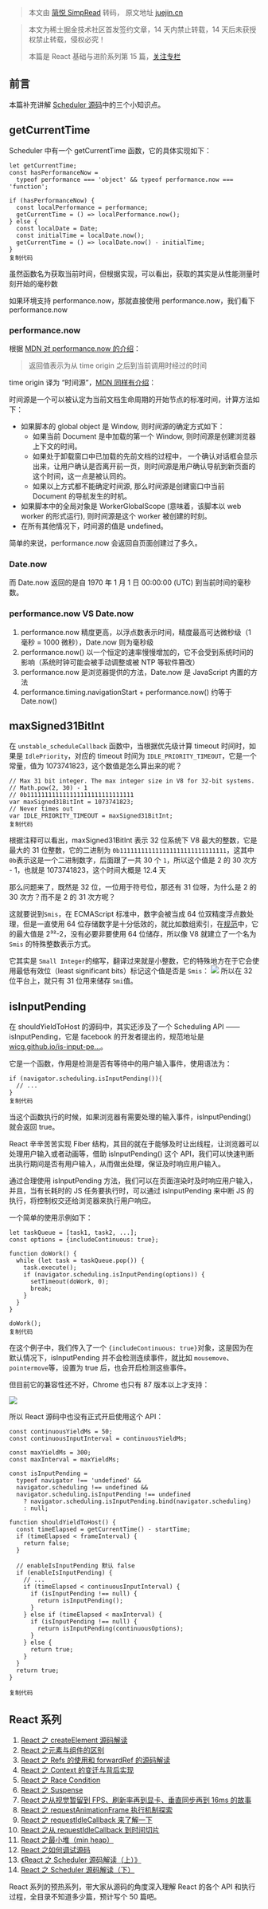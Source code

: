 > 本文由 [简悦 SimpRead](http://ksria.com/simpread/) 转码， 原文地址 [juejin.cn](https://juejin.cn/post/7171633315336683528)

> 本文为稀土掘金技术社区首发签约文章，14 天内禁止转载，14 天后未获授权禁止转载，侵权必究！
> 
> 本篇是 React 基础与进阶系列第 15 篇，[关注专栏](https://juejin.cn/column/7142674773930147853 "https://juejin.cn/column/7142674773930147853")

前言
--

本篇补充讲解 [Scheduler 源码](https://link.juejin.cn?target=https%3A%2F%2Fgithub.com%2Ffacebook%2Freact%2Fblob%2Fmain%2Fpackages%2Fscheduler%2Fsrc%2Fforks%2FScheduler.js "https://github.com/facebook/react/blob/main/packages/scheduler/src/forks/Scheduler.js")中的三个小知识点。

getCurrentTime
--------------

Scheduler 中有一个 getCurrentTime 函数，它的具体实现如下：

```
let getCurrentTime;
const hasPerformanceNow =
  typeof performance === 'object' && typeof performance.now === 'function';

if (hasPerformanceNow) {
  const localPerformance = performance;
  getCurrentTime = () => localPerformance.now();
} else {
  const localDate = Date;
  const initialTime = localDate.now();
  getCurrentTime = () => localDate.now() - initialTime;
}
复制代码
```

虽然函数名为获取当前时间，但根据实现，可以看出，获取的其实是从性能测量时刻开始的毫秒数

如果环境支持 performance.now，那就直接使用 performance.now，我们看下 performance.now

### performance.now

根据 [MDN 对 performance.now 的介绍](https://link.juejin.cn?target=https%3A%2F%2Fdeveloper.mozilla.org%2Fzh-CN%2Fdocs%2FWeb%2FAPI%2FPerformance%2Fnow "https://developer.mozilla.org/zh-CN/docs/Web/API/Performance/now")：

> 返回值表示为从 time origin 之后到当前调用时经过的时间

time origin 译为 “时间源”，[MDN 同样有介绍](https://link.juejin.cn?target=https%3A%2F%2Fdeveloper.mozilla.org%2Fzh-CN%2Fdocs%2FWeb%2FAPI%2FDOMHighResTimeStamp%23the_time_origin "https://developer.mozilla.org/zh-CN/docs/Web/API/DOMHighResTimeStamp#the_time_origin")：

时间源是一个可以被认定为当前文档生命周期的开始节点的标准时间，计算方法如下：

*   如果脚本的 global object 是 Window, 则时间源的确定方式如下：
    *   如果当前 Document 是中加载的第一个 Window, 则时间源是创建浏览器上下文的时间。
    *   如果处于卸载窗口中已加载的先前文档的过程中， 一个确认对话框会显示出来，让用户确认是否离开前一页，则时间源是用户确认导航到新页面的这个时间，这一点是被认同的。
    *   如果以上方式都不能确定时间源, 那么时间源是创建窗口中当前 Document 的导航发生的时机。
*   如果脚本中的全局对象是 WorkerGlobalScope (意味着，该脚本以 web worker 的形式运行), 则时间源是这个 worker 被创建的时刻。
*   在所有其他情况下，时间源的值是 undefined。

简单的来说，performance.now 会返回自页面创建过了多久。

### Date.now

而 Date.now 返回的是自 1970 年 1 月 1 日 00:00:00 (UTC) 到当前时间的毫秒数。

### performance.now VS Date.now

1.  performance.now 精度更高，以浮点数表示时间，精度最高可达微秒级（1 毫秒 = 1000 微秒），Date.now 则为毫秒级
2.  performance.now() 以一个恒定的速率慢慢增加的，它不会受到系统时间的影响（系统时钟可能会被手动调整或被 NTP 等软件篡改）
3.  performance.now 是浏览器提供的方法，Date.now 是 JavaScript 内置的方法
4.  performance.timing.navigationStart + performance.now() 约等于 Date.now()

maxSigned31BitInt
-----------------

在 `unstable_scheduleCallback` 函数中，当根据优先级计算 timeout 时间时，如果是 `IdlePriority`，对应的 timeout 时间为 `IDLE_PRIORITY_TIMEOUT`，它是一个常量，值为 1073741823，这个数值是怎么算出来的呢？

```
// Max 31 bit integer. The max integer size in V8 for 32-bit systems.
// Math.pow(2, 30) - 1
// 0b111111111111111111111111111111
var maxSigned31BitInt = 1073741823;
// Never times out
var IDLE_PRIORITY_TIMEOUT = maxSigned31BitInt;
复制代码
```

根据注释可以看出，maxSigned31BitInt 表示 32 位系统下 V8 最大的整数，它是最大的 31 位整数，它的二进制为 `0b111111111111111111111111111111`，这其中 `0b`表示这是一个二进制数字，后面跟了一共 30 个 `1`，所以这个值是 2 的 30 次方 - 1，也就是 1073741823，这个时间大概是 12.4 天

那么问题来了，既然是 32 位，一位用于符号位，那还有 31 位呀，为什么是 2 的 30 次方？而不是 2 的 31 次方呢？

这就要说到`Smis`，在 ECMAScript 标准中，数字会被当成 64 位双精度浮点数处理，但是一直使用 64 位存储数字是十分低效的，就比如数组索引，在[规范](https://link.juejin.cn?target=https%3A%2F%2Ftc39.es%2Fecma262%2F%23array-index "https://tc39.es/ecma262/#array-index")中，它的最大值是 2³²-2，没有必要非要使用 64 位储存，所以像 V8 就建立了一个名为 `Smis` 的特殊整数表示方式。

它其实是 `Small Integer`的缩写，翻译过来就是小整数，它的特殊地方在于它会使用最低有效位（least significant bits）标记这个值是否是 `Smis`： ![](https://p3-juejin.byteimg.com/tos-cn-i-k3u1fbpfcp/317e39c4ace34267af97ae52a32a89e2~tplv-k3u1fbpfcp-zoom-in-crop-mark:4536:0:0:0.awebp) 所以在 32 位平台上，就只有 31 位用来储存 `Smi`值。

isInputPending
--------------

在 shouldYieldToHost 的源码中，其实还涉及了一个 Scheduling API —— isInputPending，它是 facebook 的开发者提出的，规范地址是 [wicg.github.io/is-input-pe…](https://link.juejin.cn?target=https%3A%2F%2Fwicg.github.io%2Fis-input-pending%2F "https://wicg.github.io/is-input-pending/")。

它是一个函数，作用是检测是否有等待中的用户输入事件，使用语法为：

```
if (navigator.scheduling.isInputPending()){
  // ...
}
复制代码
```

当这个函数执行的时候，如果浏览器有需要处理的输入事件，isInputPending() 就会返回 true。

React 辛辛苦苦实现 Fiber 结构，其目的就在于能够及时让出线程，让浏览器可以处理用户输入或者动画等，借助 isInputPending() 这个 API，我们可以快速判断出执行期间是否有用户输入，从而做出处理，保证及时响应用户输入。

通过合理使用 isInputPending 方法，我们可以在页面渲染时及时响应用户输入，并且，当有长耗时的 JS 任务要执行时，可以通过 isInputPending 来中断 JS 的执行，将控制权交还给浏览器来执行用户响应。

一个简单的使用示例如下：

```
let taskQueue = [task1, task2, ...];
const options = {includeContinuous: true};

function doWork() {
  while (let task = taskQueue.pop()) {
    task.execute();
    if (navigator.scheduling.isInputPending(options)) {
      setTimeout(doWork, 0);
      break;
    }
  }
}

doWork();
复制代码
```

在这个例子中，我们传入了一个 `{includeContinuous: true}`对象，这是因为在默认情况下，isInputPending 并不会检测连续事件，就比如 `mousemove`、`pointermove`等，设置为 true 后，也会开启检测这些事件。

但目前它的兼容性还不好，Chrome 也只有 87 版本以上才支持：

![](https://p3-juejin.byteimg.com/tos-cn-i-k3u1fbpfcp/6e4175b78faa4e5cb88cf16a7b807018~tplv-k3u1fbpfcp-zoom-in-crop-mark:4536:0:0:0.awebp)

所以 React 源码中也没有正式开启使用这个 API：

```
const continuousYieldMs = 50;
const continuousInputInterval = continuousYieldMs;

const maxYieldMs = 300;
const maxInterval = maxYieldMs;

const isInputPending =
  typeof navigator !== 'undefined' &&
  navigator.scheduling !== undefined &&
  navigator.scheduling.isInputPending !== undefined
    ? navigator.scheduling.isInputPending.bind(navigator.scheduling)
    : null;

function shouldYieldToHost() {
  const timeElapsed = getCurrentTime() - startTime;
  if (timeElapsed < frameInterval) {
    return false;
  }

  // enableIsInputPending 默认 false
  if (enableIsInputPending) {
    // ...
    if (timeElapsed < continuousInputInterval) {
      if (isInputPending !== null) {
        return isInputPending();
      }
    } else if (timeElapsed < maxInterval) {
      if (isInputPending !== null) {
        return isInputPending(continuousOptions);
      }
    } else {
      return true;
    }
  }
  return true;
}

复制代码
```

React 系列
--------

1.  [React 之 createElement 源码解读](https://juejin.cn/post/7160981608885927972 "https://juejin.cn/post/7160981608885927972")
2.  [React 之元素与组件的区别](https://juejin.cn/post/7161320926728945701 "https://juejin.cn/post/7161320926728945701")
3.  [React 之 Refs 的使用和 forwardRef 的源码解读](https://juejin.cn/post/7161719602652086308 "https://juejin.cn/post/7161719602652086308")
4.  [React 之 Context 的变迁与背后实现](https://juejin.cn/post/7162002168529027079 "https://juejin.cn/post/7162002168529027079")
5.  [React 之 Race Condition](https://juejin.cn/post/7163202327594139679 "https://juejin.cn/post/7163202327594139679")
6.  [React 之 Suspense](https://juejin.cn/post/7163934860694781989 "https://juejin.cn/post/7163934860694781989")
7.  [React 之从视觉暂留到 FPS、刷新率再到显卡、垂直同步再到 16ms 的故事](https://juejin.cn/post/7164394153848078350 "https://juejin.cn/post/7164394153848078350")
8.  [React 之 requestAnimationFrame 执行机制探索](https://juejin.cn/post/7165780929439334437 "https://juejin.cn/post/7165780929439334437")
9.  [React 之 requestIdleCallback 来了解一下](https://juejin.cn/post/7166547963517337614 "https://juejin.cn/post/7166547963517337614")
10.  [React 之从 requestIdleCallback 到时间切片](https://juejin.cn/post/7167335700424196127 "https://juejin.cn/post/7167335700424196127")
11.  [React 之最小堆（min heap）](https://juejin.cn/post/7168283003037155359 "https://juejin.cn/post/7168283003037155359")
12.  [React 之如何调试源码](https://juejin.cn/post/7168821587251036167 "https://juejin.cn/post/7168821587251036167")
13.  [《React 之 Scheduler 源码解读（上）》](https://juejin.cn/post/7171000978278187038 "https://juejin.cn/post/7171000978278187038")
14.  [React 之 Scheduler 源码解读（下）](https://juejin.cn/post/7171319288849137694 "https://juejin.cn/post/7171319288849137694")

React 系列的预热系列，带大家从源码的角度深入理解 React 的各个 API 和执行过程，全目录不知道多少篇，预计写个 50 篇吧。